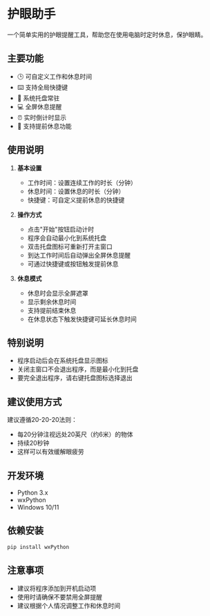 # 护眼助手

一个简单实用的护眼提醒工具，帮助您在使用电脑时定时休息，保护眼睛。

## 主要功能

- 🕒 可自定义工作和休息时间
- ⌨️ 支持全局快捷键
- 🔔 系统托盘常驻
- 💻 全屏休息提醒
- ⏰ 实时倒计时显示
- 🎯 支持提前休息功能

## 使用说明

1. **基本设置**
   - 工作时间：设置连续工作的时长（分钟）
   - 休息时间：设置休息的时长（分钟）
   - 快捷键：可自定义提前休息的快捷键

2. **操作方式**
   - 点击"开始"按钮启动计时
   - 程序会自动最小化到系统托盘
   - 双击托盘图标可重新打开主窗口
   - 到达工作时间后自动弹出全屏休息提醒
   - 可通过快捷键或按钮触发提前休息

3. **休息模式**
   - 休息时会显示全屏遮罩
   - 显示剩余休息时间
   - 支持提前结束休息
   - 在休息状态下触发快捷键可延长休息时间

## 特别说明

- 程序启动后会在系统托盘显示图标
- 关闭主窗口不会退出程序，而是最小化到托盘
- 要完全退出程序，请右键托盘图标选择退出

## 建议使用方式

建议遵循20-20-20法则：
- 每20分钟注视远处20英尺（约6米）的物体
- 持续20秒钟
- 这样可以有效缓解眼疲劳

## 开发环境

- Python 3.x
- wxPython
- Windows 10/11

## 依赖安装

```bash
pip install wxPython
```

## 注意事项

- 建议将程序添加到开机启动项
- 使用时请确保不要禁用全屏提醒
- 建议根据个人情况调整工作和休息时间
